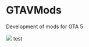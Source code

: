 # GTAVMods
Development of mods for GTA 5

![](https://camo.githubusercontent.com/ae19aed6bc63d15af1319b2936b130d74f324710/68747470733a2f2f692e79612d77656264657369676e2e636f6d2f696d616765732f6774612d352d67616e672d706e672d31392e706e67 "")
test